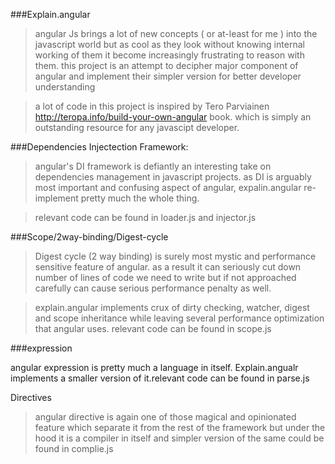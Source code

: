 ###Explain.angular

> angular Js brings a lot of new concepts ( or at-least for me ) into the javascript world but as cool as they look without knowing internal working of them it become increasingly frustrating to reason with them. this project is an attempt to decipher major component of angular and implement their simpler version for better developer understanding

> a lot of code in this project is inspired by Tero Parviainen http://teropa.info/build-your-own-angular book. which is simply an outstanding resource for any javascipt developer.

###Dependencies Injectection Framework: 

>angular's DI framework is defiantly an interesting take on dependencies management in javascript projects. as DI is arguably most important and confusing aspect of angular, expalin.angular re-implement pretty much the whole thing. 

>relevant code can be found in loader.js and injector.js

###Scope/2way-binding/Digest-cycle

> Digest cycle (2 way binding) is surely most mystic and performance sensitive feature of angular. as a result it can seriously cut down number of lines of code we need to write but if not approached carefully can cause serious performance penalty as well.

>explain.angular implements crux of dirty checking, watcher, digest and scope inheritance while leaving several performance optimization that angular uses. relevant code can be found in scope.js

###expression
	
angular expression is pretty much a language in itself. Explain.angualr implements a smaller version of it.relevant code can be found in parse.js 

Directives 

>angular directive is again one of those magical and opinionated feature which separate it from the rest of the framework  but under the hood it is a compiler in itself and simpler version of the same could be found in complie.js



